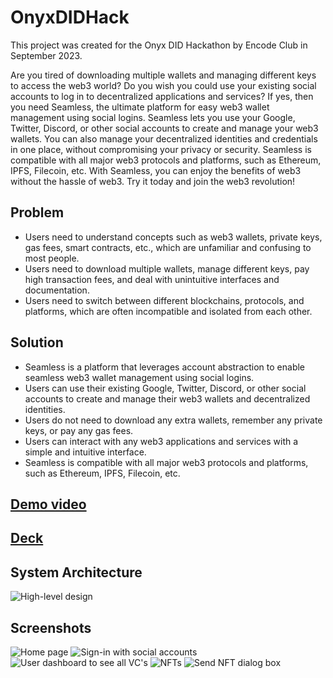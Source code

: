 # OnyxDIDHack
This project was created for the Onyx DID Hackathon by Encode Club in September 2023.

Are you tired of downloading multiple wallets and managing different keys to access the web3 world? Do you wish you could use your existing social accounts to log in to decentralized applications and services? If yes, then you need Seamless, the ultimate platform for easy web3 wallet management using social logins. Seamless lets you use your Google, Twitter, Discord, or other social accounts to create and manage your web3 wallets. You can also manage your decentralized identities and credentials in one place, without compromising your privacy or security. Seamless is compatible with all major web3 protocols and platforms, such as Ethereum, IPFS, Filecoin, etc. With Seamless, you can enjoy the benefits of web3 without the hassle of web3. Try it today and join the web3 revolution!

## Problem
- Users need to understand concepts such as web3 wallets, private keys, gas fees, smart contracts, etc., which are unfamiliar and confusing to most people.
- Users need to download multiple wallets, manage different keys, pay high transaction fees, and deal with unintuitive interfaces and documentation.
- Users need to switch between different blockchains, protocols, and platforms, which are often incompatible and isolated from each other.

## Solution
- Seamless is a platform that leverages account abstraction to enable seamless web3 wallet management using social logins.
- Users can use their existing Google, Twitter, Discord, or other social accounts to create and manage their web3 wallets and decentralized identities.
- Users do not need to download any extra wallets, remember any private keys, or pay any gas fees.
- Users can interact with any web3 applications and services with a simple and intuitive interface.
- Seamless is compatible with all major web3 protocols and platforms, such as Ethereum, IPFS, Filecoin, etc.


## [Demo video](https://1drv.ms/p/s!AhjTQk9cXvTA278zAr6YhFjcSTpEiA?e=ldy0Jb)

## [Deck](https://1drv.ms/p/s!AhjTQk9cXvTA278zcRa5IBEOXJ7KTA?e=oeqD3Q)

## System Architecture
![High-level design](https://github.com/acrylicfiddle/OnyxDIDHack/assets/24580317/c211d084-68ef-4af4-a0ae-f7ad3fe710d4)

## Screenshots
![Home page](https://github.com/acrylicfiddle/OnyxDIDHack/assets/24580317/ee894d71-5c86-4f50-b56b-22858019a0a6)
![Sign-in with social accounts](https://github.com/acrylicfiddle/OnyxDIDHack/assets/24580317/f9b31c8e-e463-42f2-8f5a-ec16e61b97b1)
![User dashboard to see all VC's](https://github.com/acrylicfiddle/OnyxDIDHack/assets/24580317/e913f8f3-2df2-48b5-91b1-f141ed9b2e6b)
![NFTs](https://github.com/acrylicfiddle/OnyxDIDHack/assets/24580317/620a66bd-f1d1-4595-a0db-ec393d09a747)
![Send NFT dialog box](https://github.com/acrylicfiddle/OnyxDIDHack/assets/24580317/660e147a-298a-470d-a8b9-91c24b02a7db)
